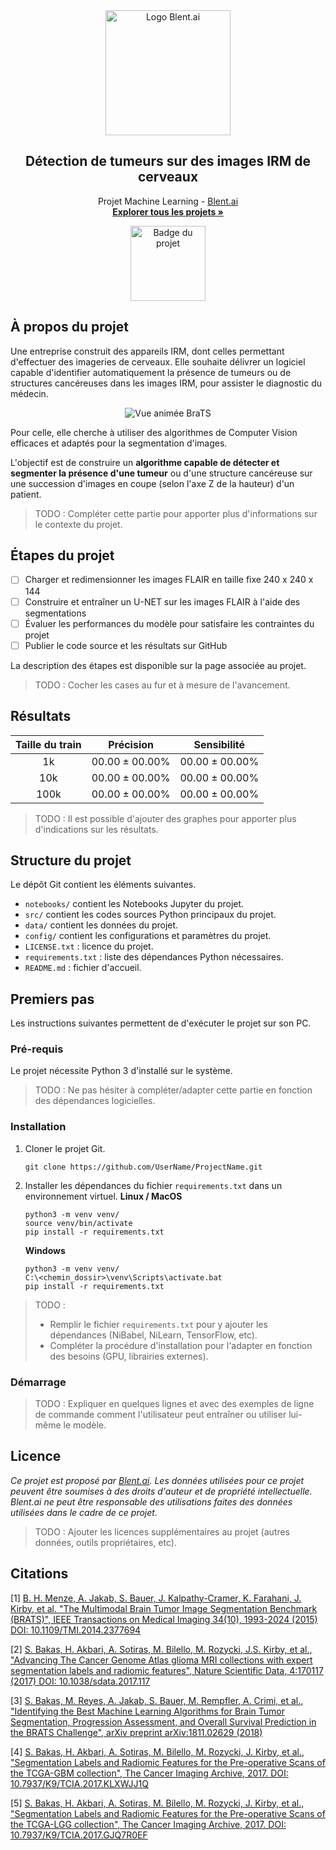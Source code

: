 <div align="center">
  <a href="https://blent.ai">
    <img src="https://blent-static-media.s3.eu-west-3.amazonaws.com/images/logo/logo_blent_300x.png" alt="Logo Blent.ai" width="200" />
  </a>

  <h2 align="center">Détection de tumeurs sur des images IRM de cerveaux</h2>

  <p align="center">
    Projet Machine Learning - <a href="https://blent.ai">Blent.ai</a>
    <br />
    <a href="https://blent.ai/app/projects" target="_blank"><strong>Explorer tous les projets »</strong></a>
</div>

<div align="center"><img src="https://cdn.static-media.blent.ai/images/projects/badge_mri.svg" width="120" alt="Badge du projet" /></div>

## À propos du projet

Une entreprise construit des appareils IRM, dont celles permettant d'effectuer des imageries de cerveaux. Elle souhaite délivrer un logiciel capable d'identifier automatiquement la présence de tumeurs ou de structures cancéreuses dans les images IRM, pour assister le diagnostic du médecin.

<div align="center"><img src="https://blent-learning-user-ressources.s3.eu-west-3.amazonaws.com/projects/60fb61/BraTS19_2013_11_1_flair_3d_2d.gif" alt="Vue animée BraTS" /></div>

Pour celle, elle cherche à utiliser des algorithmes de Computer Vision efficaces et adaptés pour la segmentation d'images.

L'objectif est de construire un  **algorithme capable de détecter et segmenter la présence d'une tumeur**  ou d'une structure cancéreuse sur une succession d'images en coupe (selon l'axe Z de la hauteur) d'un patient.

> TODO : Compléter cette partie pour apporter plus d'informations sur le contexte du projet.

## Étapes du projet

- [ ] Charger et redimensionner les images FLAIR en taille fixe 240 x 240 x 144
- [ ] Construire et entraîner un U-NET sur les images FLAIR à l'aide des segmentations
- [ ] Évaluer les performances du modèle pour satisfaire les contraintes du projet
- [ ] Publier le code source et les résultats sur GitHub

La description des étapes est disponible sur la page associée au projet.

> TODO : Cocher les cases au fur et à mesure de l'avancement.

## Résultats

| Taille du train |      Précision      |     Sensibilité     |
|:---------------:|:-------------------:|:-------------------:|
|        1k       | $00.00 \pm 00.00\%$ | $00.00 \pm 00.00\%$ |
|       10k       | $00.00 \pm 00.00\%$ | $00.00 \pm 00.00\%$ |
|       100k      | $00.00 \pm 00.00\%$ | $00.00 \pm 00.00\%$ |

> TODO : Il est possible d'ajouter des graphes pour apporter plus d'indications sur les résultats.

## Structure du projet

Le dépôt Git contient les éléments suivantes.

- `notebooks/` contient les Notebooks Jupyter du projet.
- `src/` contient les codes sources Python principaux du projet.
- `data/` contient les données du projet.
- `config/` contient les configurations et paramètres du projet.
- `LICENSE.txt` : licence du projet.
- `requirements.txt` : liste des dépendances Python nécessaires.
- `README.md` : fichier d'accueil.

## Premiers pas

Les instructions suivantes permettent de d'exécuter le projet sur son PC.

### Pré-requis

Le projet nécessite Python 3 d'installé sur le système.

> TODO : Ne pas hésiter à compléter/adapter cette partie en fonction des dépendances logicielles.

### Installation

1. Cloner le projet Git.
	```
	git clone https://github.com/UserName/ProjectName.git
	```
2. Installer les dépendances du fichier `requirements.txt` dans un environnement virtuel.
	**Linux / MacOS**
	```
	python3 -m venv venv/
	source venv/bin/activate
	pip install -r requirements.txt
	```
	**Windows**
	```
	python3 -m venv venv/
	C:\<chemin_dossir>\venv\Scripts\activate.bat
	pip install -r requirements.txt
	```

> TODO :
> - Remplir le fichier `requirements.txt` pour y ajouter les dépendances (NiBabel, NiLearn, TensorFlow, etc).
> - Compléter la procédure d'installation pour l'adapter en fonction des besoins (GPU, librairies externes).

### Démarrage

> TODO : Expliquer en quelques lignes et avec des exemples de ligne de commande comment l'utilisateur peut entraîner ou utiliser lui-même le modèle. 

## Licence

*Ce projet est proposé par <a href="https://blent.ai">Blent.ai</a>. Les données utilisées pour ce projet peuvent être soumises à des droits d'auteur et de propriété intellectuelle. Blent.ai ne peut être responsable des utilisations faites des données utilisées dans le cadre de ce projet.*

> TODO : Ajouter les licences supplémentaires au projet (autres données, outils propriétaires, etc).

## Citations

[1]  [B. H. Menze, A. Jakab, S. Bauer, J. Kalpathy-Cramer, K. Farahani, J. Kirby, et al. "The Multimodal Brain Tumor Image Segmentation Benchmark (BRATS)", IEEE Transactions on Medical Imaging 34(10), 1993-2024 (2015) DOI: 10.1109/TMI.2014.2377694](https://www.ncbi.nlm.nih.gov/pubmed/25494501)

[2]  [S. Bakas, H. Akbari, A. Sotiras, M. Bilello, M. Rozycki, J.S. Kirby, et al., "Advancing The Cancer Genome Atlas glioma MRI collections with expert segmentation labels and radiomic features", Nature Scientific Data, 4:170117 (2017) DOI: 10.1038/sdata.2017.117](https://www.ncbi.nlm.nih.gov/pubmed/28872634)

[3]  [S. Bakas, M. Reyes, A. Jakab, S. Bauer, M. Rempfler, A. Crimi, et al., "Identifying the Best Machine Learning Algorithms for Brain Tumor Segmentation, Progression Assessment, and Overall Survival Prediction in the BRATS Challenge", arXiv preprint arXiv:1811.02629 (2018)](https://arxiv.org/abs/1811.02629)  

[4]  [S. Bakas, H. Akbari, A. Sotiras, M. Bilello, M. Rozycki, J. Kirby, et al., "Segmentation Labels and Radiomic Features for the Pre-operative Scans of the TCGA-GBM collection", The Cancer Imaging Archive, 2017. DOI: 10.7937/K9/TCIA.2017.KLXWJJ1Q](https://doi.org/10.7937/K9/TCIA.2017.KLXWJJ1Q)

[5]  [S. Bakas, H. Akbari, A. Sotiras, M. Bilello, M. Rozycki, J. Kirby, et al.,](https://doi.org/10.7937/K9/TCIA.2017.KLXWJJ1Q) ["Segmentation Labels and Radiomic Features for the Pre-operative Scans of the TCGA-LGG collection", The Cancer Imaging Archive, 2017. DOI: 10.7937/K9/TCIA.2017.GJQ7R0EF](https://doi.org/10.7937/K9/TCIA.2017.GJQ7R0EF)
